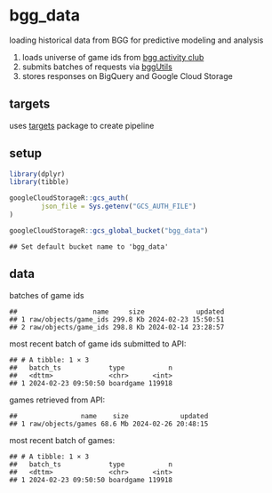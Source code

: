 
# bgg_data

loading historical data from BGG for predictive modeling and analysis

1.  loads universe of game ids from [bgg activity
    club](http://bgg.activityclub.org/bggdata/thingids.txt%5D)
2.  submits batches of requests via
    [bggUtils](https://github.com/phenrickson/bggUtils)
3.  stores responses on BigQuery and Google Cloud Storage

## targets

uses [targets](https://github.com/ropensci/targets) package to create
pipeline

## setup

``` r
library(dplyr)
library(tibble)

googleCloudStorageR::gcs_auth(
        json_file = Sys.getenv("GCS_AUTH_FILE")
)

googleCloudStorageR::gcs_global_bucket("bgg_data")
```

    ## Set default bucket name to 'bgg_data'

## data

batches of game ids

    ##                   name     size             updated
    ## 1 raw/objects/game_ids 299.8 Kb 2024-02-23 15:50:51
    ## 2 raw/objects/game_ids 298.8 Kb 2024-02-14 23:28:57

most recent batch of game ids submitted to API:

    ## # A tibble: 1 × 3
    ##   batch_ts            type           n
    ##   <dttm>              <chr>      <int>
    ## 1 2024-02-23 09:50:50 boardgame 119918

games retrieved from API:

    ##                name    size             updated
    ## 1 raw/objects/games 68.6 Mb 2024-02-26 20:48:15

most recent batch of games:

    ## # A tibble: 1 × 3
    ##   batch_ts            type           n
    ##   <dttm>              <chr>      <int>
    ## 1 2024-02-23 09:50:50 boardgame 119918
